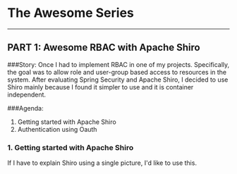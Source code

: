 # The Awesome Series
---


## PART 1: Awesome RBAC with Apache Shiro

###Story:
Once I had to implement RBAC in one of my projects. Specifically, the goal was to allow role and user-group based access to resources in the system. After evaluating Spring Security and Apache Shiro, I decided to use Shiro mainly because I found it simpler to use and it is container independent. 

###Agenda:

1. Getting started with Apache Shiro
2. Authentication using Oauth


### 1. Getting started with Apache Shiro
If I have to explain Shiro using a single picture, I'd like to use this. 


